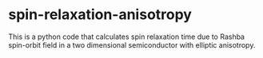 # spin-relaxation-anisotropy
This is a python code that calculates spin relaxation time due to Rashba spin-orbit field in a two dimensional semiconductor with elliptic anisotropy. 
